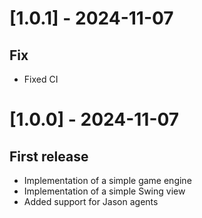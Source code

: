 
# [1.0.1] - 2024-11-07
## Fix
- Fixed CI 


# [1.0.0] - 2024-11-07
## First release
- Implementation of a simple game engine 
- Implementation of a simple Swing view 
- Added support for Jason agents

